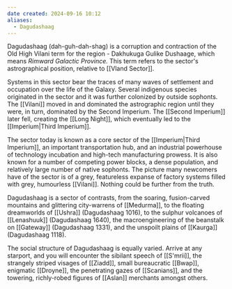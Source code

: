```yaml
---
date created: 2024-09-16 10:12
aliases:
  - Dagudashaag
---
```

Dagudashaag (dah-guh-dah-shag) is a corruption and contraction of the Old High Vilani term for the region - Dakhukuga Gulike Dushaage, which means _Rimward Galactic Province._ This term refers to the sector's astrographical position, relative to [[Vland Sector]].

Systems in this sector bear the traces of many waves of settlement and occupation over the life of the Galaxy. Several indigenous species originated in the sector and it was further colonized by outside sophonts. The [[Vilani]] moved in and dominated the astrographic region until they were, in turn, dominated by the Second Imperium. The [[Second Imperium]] later fell, creating the [[Long Night]], which eventually led to the [[Imperium|Third Imperium]].

The sector today is known as a core sector of the [[Imperium|Third Imperium]], an important transportation hub, and an industrial powerhouse of technology incubation and high-tech manufacturing prowess. It is also known for a number of competing power blocks, a dense population, and relatively large number of native sophonts. The picture many newcomers have of the sector is of a grey, featureless expanse of factory systems filled with grey, humourless [[Vilani]]. Nothing could be further from the truth.

Dagudashaag is a sector of contrasts, from the soaring, fusion-carved mountains and glittering city-warrens of [[Medurma]], to the floating dreamworlds of [[Ushra]] (Dagudashaag 1016), to the sulphur volcanoes of [[Lenashuuk]] (Dagudashaag 1640), the macroengineering of the beanstalk on [[Gateway]] (Dagudashaag 1331), and the unspoilt plains of [[Kaurga]] (Dagudashaag 1118).

The social structure of Dagudashaag is equally varied. Arrive at any starport, and you will encounter the sibilant speech of [[S'mrii]], the strangely striped visages of [[Ziadd]], small bureaucratic [[Bwap]], enigmatic [[Droyne]], the penetrating gazes of [[Scanians]], and the towering, richly-robed figures of [[Aslan]] merchants amongst others.